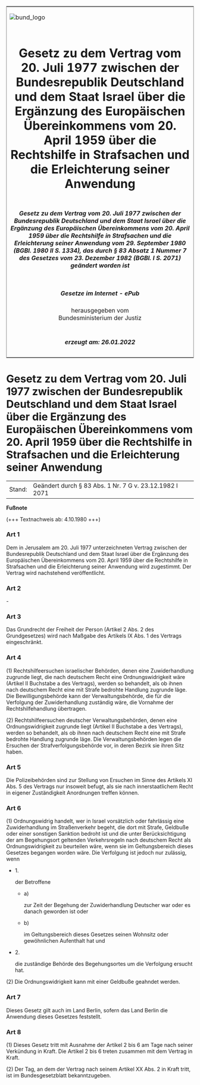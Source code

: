 <span id="DECKBLATT.html"></span>

<table border="0" frame="border" width="100%">

<tr valign="top">

<td align="left">

![bund\_logo](BfJ_2021_Web_de_de.gif)

</td>

<td align="right">

 

</td>

</tr>

<tr align="center" valign="middle">

<td colspan="2">

# Gesetz zu dem Vertrag vom 20. Juli 1977 zwischen der Bundesrepublik Deutschland und dem Staat Israel über die Ergänzung des Europäischen Übereinkommens vom 20. April 1959 über die Rechtshilfe in Strafsachen und die Erleichterung seiner Anwendung

</td>

</tr>

<tr align="center" valign="middle">

<td colspan="2">

##### Gesetz zu dem Vertrag vom 20. Juli 1977 zwischen der Bundesrepublik Deutschland und dem Staat Israel über die Ergänzung des Europäischen Übereinkommens vom 20. April 1959 über die Rechtshilfe in Strafsachen und die Erleichterung seiner Anwendung vom 29. September 1980 (BGBl. 1980 II S. 1334), das durch § 83 Absatz 1 Nummer 7 des Gesetzes vom 23. Dezember 1982 (BGBl. I S. 2071) geändert worden ist

</td>

</tr>

<tr align="center" valign="middle">

<td colspan="2">

  
  

##### Gesetze im Internet - ePub  
  
herausgegeben vom  
Bundesministerium der Justiz

</td>

</tr>

<tr align="center" valign="bottom">

<td colspan="2">

  
  

##### erzeugt am: 26.01.2022

</td>

</tr>

</table>

<span id="BJNR213340980.html"></span>

# Gesetz zu dem Vertrag vom 20. Juli 1977 zwischen der Bundesrepublik Deutschland und dem Staat Israel über die Ergänzung des Europäischen Übereinkommens vom 20. April 1959 über die Rechtshilfe in Strafsachen und die Erleichterung seiner Anwendung

<div>

<div class="jnhtml">

|        |                                                         |
| ------ | ------------------------------------------------------- |
| Stand: | Geändert durch § 83 Abs. 1 Nr. 7 G v. 23.12.1982 I 2071 |

</div>

</div>

<div>

  
**Fußnote**

<div class="jnhtml">

<div>

<div class="jurAbsatz">

(+++ Textnachweis ab: 4.10.1980 +++)

</div>

</div>

</div>

</div>

<span id="BJNR213340980BJNE000100306.html"></span>

### Art 1  

<div>

<div class="jnhtml">

<div>

<div class="jurAbsatz">

Dem in Jerusalem am 20. Juli 1977 unterzeichneten Vertrag zwischen der
Bundesrepublik Deutschland und dem Staat Israel über die Ergänzung des
Europäischen Übereinkommens vom 20. April 1959 über die Rechtshilfe in
Strafsachen und die Erleichterung seiner Anwendung wird zugestimmt. Der
Vertrag wird nachstehend veröffentlicht.

</div>

</div>

</div>

</div>

<span id="BJNR213340980BJNE000201306.html"></span>

### Art 2  

<div>

<div class="jnhtml">

<div>

<div class="jurAbsatz">

\-

</div>

</div>

</div>

</div>

<span id="BJNR213340980BJNE000300306.html"></span>

### Art 3  

<div>

<div class="jnhtml">

<div>

<div class="jurAbsatz">

Das Grundrecht der Freiheit der Person (Artikel 2 Abs. 2 des
Grundgesetzes) wird nach Maßgabe des Artikels IX Abs. 1 des Vertrags
eingeschränkt.

</div>

</div>

</div>

</div>

<span id="BJNR213340980BJNE000400306.html"></span>

### Art 4  

<div>

<div class="jnhtml">

<div>

<div class="jurAbsatz">

(1) Rechtshilfeersuchen israelischer Behörden, denen eine
Zuwiderhandlung zugrunde liegt, die nach deutschem Recht eine
Ordnungswidrigkeit wäre (Artikel II Buchstabe a des Vertrags), werden so
behandelt, als ob ihnen nach deutschem Recht eine mit Strafe bedrohte
Handlung zugrunde läge. Die Bewilligungsbehörde kann der
Verwaltungsbehörde, die für die Verfolgung der Zuwiderhandlung
zuständig wäre, die Vornahme der Rechtshilfehandlung übertragen.

</div>

<div class="jurAbsatz">

(2) Rechtshilfeersuchen deutscher Verwaltungsbehörden, denen eine
Ordnungswidrigkeit zugrunde liegt (Artikel II Buchstabe a des Vertrags),
werden so behandelt, als ob ihnen nach deutschem Recht eine mit Strafe
bedrohte Handlung zugrunde läge. Die Verwaltungsbehörden legen die
Ersuchen der Strafverfolgungsbehörde vor, in deren Bezirk sie ihren Sitz
haben.

</div>

</div>

</div>

</div>

<span id="BJNR213340980BJNE000500306.html"></span>

### Art 5  

<div>

<div class="jnhtml">

<div>

<div class="jurAbsatz">

Die Polizeibehörden sind zur Stellung von Ersuchen im Sinne des Artikels
XI Abs. 5 des Vertrags nur insoweit befugt, als sie nach
innerstaatlichem Recht in eigener Zuständigkeit Anordnungen treffen
können.

</div>

</div>

</div>

</div>

<span id="BJNR213340980BJNE000600306.html"></span>

### Art 6  

<div>

<div class="jnhtml">

<div>

<div class="jurAbsatz">

(1) Ordnungswidrig handelt, wer in Israel vorsätzlich oder fahrlässig
eine Zuwiderhandlung im Straßenverkehr begeht, die dort mit Strafe,
Geldbuße oder einer sonstigen Sanktion bedroht ist und die unter
Berücksichtigung der am Begehungsort geltenden Verkehrsregeln nach
deutschem Recht als Ordnungswidrigkeit zu beurteilen wäre, wenn sie im
Geltungsbereich dieses Gesetzes begangen worden wäre. Die Verfolgung ist
jedoch nur zulässig, wenn

  - 1\.
    
    <div style="">
    
    der Betroffene
    
      - a)
        
        <div style="">
        
        zur Zeit der Begehung der Zuwiderhandlung Deutscher war oder es
        danach geworden ist oder
        
        </div>
    
      - b)
        
        <div style="">
        
        im Geltungsbereich dieses Gesetzes seinen Wohnsitz oder
        gewöhnlichen Aufenthalt hat und
        
        </div>
    
    </div>

  - 2\.
    
    <div style="">
    
    die zuständige Behörde des Begehungsortes um die Verfolgung ersucht
    hat.
    
    </div>

</div>

<div class="jurAbsatz">

(2) Die Ordnungswidrigkeit kann mit einer Geldbuße geahndet werden.

</div>

</div>

</div>

</div>

<span id="BJNR213340980BJNE000700306.html"></span>

### Art 7  

<div>

<div class="jnhtml">

<div>

<div class="jurAbsatz">

Dieses Gesetz gilt auch im Land Berlin, sofern das Land Berlin die
Anwendung dieses Gesetzes feststellt.

</div>

</div>

</div>

</div>

<span id="BJNR213340980BJNE000800306.html"></span>

### Art 8  

<div>

<div class="jnhtml">

<div>

<div class="jurAbsatz">

(1) Dieses Gesetz tritt mit Ausnahme der Artikel 2 bis 6 am Tage nach
seiner Verkündung in Kraft. Die Artikel 2 bis 6 treten zusammen mit dem
Vertrag in Kraft.

</div>

<div class="jurAbsatz">

(2) Der Tag, an dem der Vertrag nach seinem Artikel XX Abs. 2 in Kraft
tritt, ist im Bundesgesetzblatt bekanntzugeben.

</div>

</div>

</div>

</div>
